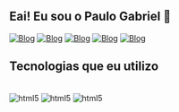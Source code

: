 ## Eai! Eu sou o Paulo Gabriel 👾

[![Blog](https://img.shields.io/badge/Facebook-1877F2?style=for-the-badge&logo=facebook&logoColor=white)](https://www.facebook.com/gabriel.king.35175633/)
[![Blog](https://img.shields.io/badge/Instagram-E4405F?style=for-the-badge&logo=instagram&logoColor=white)](https://www.instagram.com/gabriel_buarque_/)
[![Blog](https://img.shields.io/badge/Twitter-1DA1F2?style=for-the-badge&logo=twitter&logoColor=white)](https://x.com/king30880622)
[![Blog](https://img.shields.io/badge/YouTube_Gaming-FF0000?style=for-the-badge&logo=youtube-gaming&logoColor=white)](https://www.youtube.com/@iking9169)
[![Blog](https://img.shields.io/badge/Twitch-9146FF?style=for-the-badge&logo=twitch&logoColor=white)](https://www.twitch.tv/king_x150)

## Tecnologias que eu utilizo
<div style="display: inline_block"><br/>
  <img align="center" alt="html5"  src="https://img.shields.io/badge/HTML5-E34F26?style=for-the-badge&logo=html5&logoColor=white"/>
  <img align="center" alt="html5"  src="https://img.shields.io/badge/CSS3-1572B6?style=for-the-badge&logo=css3&logoColor=white"/>
  <img align="center" alt="html5"  src="https://img.shields.io/badge/Bootstrap-563D7C?style=for-the-badge&logo=bootstrap&logoColor=white"/>
</div>

